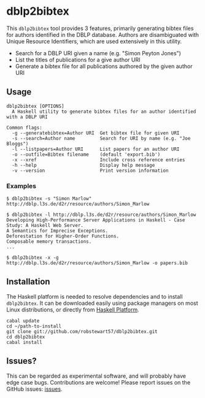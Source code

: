 # dblp2bibtex

This `dblp2bibtex` tool provides 3 features, primarily generating bibtex files for authors identified in the DBLP database. Authors are disambiguated with Unique Resource Identifiers, which are used extensively in this utility.

* Search for a DBLP URI given a name (e.g. "Simon Peyton Jones")
* List the titles of publications for a give author URI
* Generate a bibtex file for all publications authored by the given author URI

## Usage

```
dblp2bibtex [OPTIONS]
  A Haskell utility to generate bibtex files for an author identified with a DBLP URI

Common flags:
  -g --generatebibtex=Author URI  Get bibtex file for given URI
  -s --search=Author name         Search for URI by name (e.g. "Joe Bloggs")
  -l --listpapers=Author URI      List papers for an author URI
  -o --outfile=Bibtex filename    (default 'export.bib')
  -x --xref                       Include cross reference entries
  -h --help                       Display help message
  -v --version                    Print version information
```

### Examples

```
$ dblp2bibtex -s "Simon Marlow"
http://dblp.l3s.de/d2r/resource/authors/Simon_Marlow

$ dblp2bibtex -l http://dblp.l3s.de/d2r/resource/authors/Simon_Marlow
Developing High-Performance Server Applications in Haskell - Case Study: A Haskell Web Server.
A Semantics for Imprecise Exceptions.
Deforestation for Higher-Order Functions.
Composable memory transactions.
...

$ dblp2bibtex -x -g http://dblp.l3s.de/d2r/resource/authors/Simon_Marlow -o papers.bib
```


## Installation

The Haskell platform is needed to resolve dependencies and to install `dblp2bibtex`. It can be downloaded easily using package managers on most Linux distributions, or directly from [Haskell Platform](http://hackage.haskell.org/platform/).

    cabal update
    cd ~/path-to-install
    git clone git://github.com/robstewart57/dblp2bibtex.git
    cd dblp2bibtex
    cabal install


## Issues?

This can be regarded as experimental software, and will probably have edge case bugs. Contributions are welcome! Please report issues on the GitHub issues: [issues](https://github.com/robstewart57/dblp2bibtex/issues).
